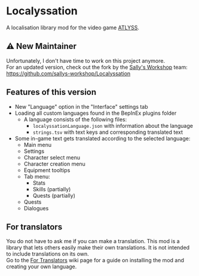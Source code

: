 # Localyssation
A localisation library mod for the video game [ATLYSS](https://store.steampowered.com/app/2768430/ATLYSS/).

## :warning: New Maintainer
Unfortunately, I don't have time to work on this project anymore.  
For an updated version, check out the fork by the [Sally's Workshop](https://github.com/sallys-workshop) team: https://github.com/sallys-workshop/Localyssation

## Features of this version
* New "Language" option in the "Interface" settings tab
* Loading all custom languages found in the BepInEx plugins folder
  * A language consists of the following files:
    * `localyssationLanguage.json` with information about the language
    * `strings.tsv` with text keys and corresponding translated text
* Some in-game text gets translated according to the selected language:
  * Main menu
  * Settings
  * Character select menu
  * Character creation menu
  * Equipment tooltips
  * Tab menu:
    * Stats
    * Skills (partially)
    * Quests (partially)
  * Quests
  * Dialogues

## For translators
You do not have to ask me if you can make a translation. This mod is a library that lets others easily make their own translations. It is not intended to include translations on its own.  
Go to the [For Translators](https://github.com/TheMysticSword/Localyssation/wiki/For-Translators) wiki page for a guide on installing the mod and creating your own language.
